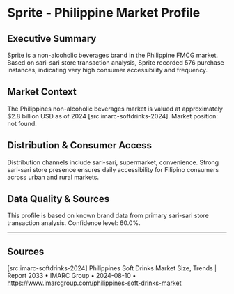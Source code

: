 # Sprite - Philippine Market Profile
## Executive Summary
Sprite is a non-alcoholic beverages brand in the Philippine FMCG market. Based on sari-sari store transaction analysis, Sprite recorded 576 purchase instances, indicating very high consumer accessibility and frequency.

## Market Context
The Philippines non-alcoholic beverages market is valued at approximately $2.8 billion USD as of 2024 [src:imarc-softdrinks-2024]. Market position: not found. 
## Distribution & Consumer Access
Distribution channels include sari-sari, supermarket, convenience. Strong sari-sari store presence ensures daily accessibility for Filipino consumers across urban and rural markets.

## Data Quality & Sources
This profile is based on known brand data from primary sari-sari store transaction analysis. Confidence level: 60.0%.

---

## Sources
[src:imarc-softdrinks-2024] Philippines Soft Drinks Market Size, Trends | Report 2033 • IMARC Group • 2024-08-10 • https://www.imarcgroup.com/philippines-soft-drinks-market
